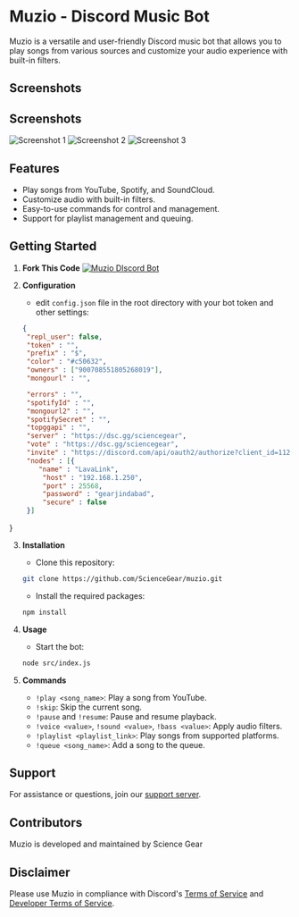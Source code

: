 # Muzio - Discord Music Bot

Muzio is a versatile and user-friendly Discord music bot that allows you to play songs from various sources and customize your audio experience with built-in filters.

## Screenshots

## Screenshots

![Screenshot 1](https://cdn.discordapp.com/attachments/1131235535273328650/1140952237997297704/image.png)
![Screenshot 2](https://cdn.discordapp.com/attachments/1131235535273328650/1140952238219612211/image.png)
![Screenshot 3](https://cdn.discordapp.com/attachments/1131235535273328650/1140952238492221440/image.png)


## Features

- Play songs from YouTube, Spotify, and SoundCloud.
- Customize audio with built-in filters.
- Easy-to-use commands for control and management.
- Support for playlist management and queuing.

## Getting Started

1. **Fork This Code**
    [![Muzio DIscord Bot](https://replit.com/badge)](https://replit.com/github/MaviMods/muzio)

2. **Configuration**
   - edit `config.json` file in the root directory with your bot token and other settings:

   ```json
   {
    "repl_user": false,
    "token" : "",
    "prefix" : "$",
    "color" : "#c50632",
    "owners" : ["900708551805268019"],
    "mongourl" : "",

    "errors" : "",
    "spotifyId" : "",
    "mongourl2" : "",
    "spotifySecret" : "",
    "topggapi" : "",
    "server" : "https://dsc.gg/sciencegear",
    "vote" : "https://dsc.gg/sciencegear",
    "invite" : "https://discord.com/api/oauth2/authorize?client_id=1122883732303511583&permissions=8&scope=applications.commands%20bot",
    "nodes" : [{
       "name" : "LavaLink",
        "host" : "192.168.1.250",
        "port" : 25568,
        "password" : "gearjindabad",
        "secure" : false
    }]
}
   

3. **Installation**
   - Clone this repository:

   ```sh
   git clone https://github.com/ScienceGear/muzio.git
   ```

   - Install the required packages:

   ```sh
   npm install
   ```

4. **Usage**
   - Start the bot:

   ```sh
   node src/index.js
   ```

5. **Commands**
   - `!play <song_name>`: Play a song from YouTube.
   - `!skip`: Skip the current song.
   - `!pause` and `!resume`: Pause and resume playback.
   - `!voice <value>`, `!sound <value>`, `!bass <value>`: Apply audio filters.
   - `!playlist <playlist_link>`: Play songs from supported platforms.
   - `!queue <song_name>`: Add a song to the queue.

## Support

For assistance or questions, join our [support server](https://dsc.gg/sciencegear).

## Contributors

Muzio is developed and maintained by Science Gear

## Disclaimer

Please use Muzio in compliance with Discord's [Terms of Service](https://discord.com/terms) and [Developer Terms of Service](https://discord.com/developers/docs/legal).
